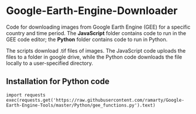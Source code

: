 # Google-Earth-Engine-Downloader

Code for downloading images from Google Earth Engine (GEE) for a specific country and time period. The **JavaScript** folder contains code to run in the GEE code editor; the **Python** folder contains code to run in Python.

The scripts download .tif files of images. The JavaScript code uploads the files to a folder in google drive, while the Python code downloads the file locally to a user-specified directory.

## Installation for Python code

    import requests
    exec(requests.get('https://raw.githubusercontent.com/ramarty/Google-Earth-Engine-Tools/master/Python/gee_functions.py').text)
